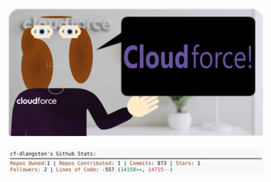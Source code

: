 <!-- 
Version 3.0.213
Built Sat Mar 01 2025 20:34:12 GMT+0000 (Coordinated Universal Time)
-->

<h1 align="center">
  <a href="https://github.com/dylanlangston/dylanlangston/tree/master/src" title="Click to View Source">
    <picture width="100%" alt="Dylan">
      <source media="(prefers-color-scheme: dark)" srcset="dylan-dark.svg?version=3.0.213">
      <img src="dylan-light.svg?version=3.0.213" alt="Dylan">
    </picture>
  </a>
</h1>

<div align="center">
  <picture width="100%" alt="Profile Info and Stats">
    <source media="(prefers-color-scheme: dark)" srcset="stats-dark.svg?version=3.0.213">
    <img src="stats-light.svg?version=3.0.213" alt="Profile Info and Stats">
  </picture>
</div>
